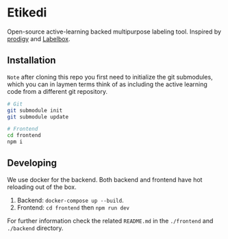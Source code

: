 # Etikedi

Open-source active-learning backed multipurpose labeling tool.
Inspired by [prodigy](https://prodi.gy/demo) and [Labelbox](https://labelbox.com/).

## Installation

`Note` after cloning this repo you first need to initialize the git submodules, which you can in laymen terms think of as including the active learning code from a different git repository.

```bash
# Git
git submodule init
git submodule update

# Frontend
cd frontend
npm i
```

## Developing

We use docker for the backend.
Both backend and frontend have hot reloading out of the box.

1. Backend: `docker-compose up --build`.
2. Frontend: `cd frontend` then `npm run dev`

For further information check the related `README.md` in the `./frontend` and `./backend` directory.
